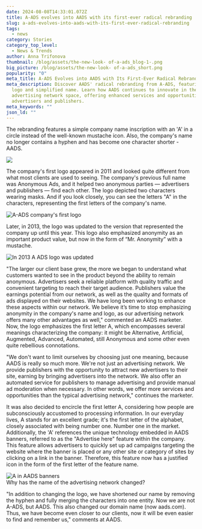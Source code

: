 ```yaml
---
date: 2024-08-08T14:33:01.072Z
title: A-ADS evolves into AADS with its first-ever radical rebranding
slug: a-ads-evolves-into-aads-with-its-first-ever-radical-rebranding
tags:
  - news
category: Stories
category_top_level:
  - News & Trends
author: Anna Trifonova
thumbnail: /blog/assets/the-new-look- of-a-ads_blog-1-.png
big_picture: /blog/assets/the-new-look- of-a-ads_short.png
popularity: "0"
meta_title: A-ADS Evolves into AADS with Its First-Ever Radical Rebranding | AADS Blog
meta_description: Discover AADS' radical rebranding from A-ADS, featuring a new
  logo and simplified name. Learn how AADS continues to innovate in the
  advertising network space, offering enhanced services and opportunities for
  advertisers and publishers.
meta_keywords: ""
json_ld: ""
---
```

The rebranding features a simple company name inscription with an 'A' in a circle instead of the well-known mustache icon. Also, the company's name no longer contains a hyphen and has become one character shorter - AADS.

![](/blog/assets/the-new-look- of-a-ads_blog.png)

The company's first logo appeared in 2011 and looked quite different from what most clients are used to seeing. The company's previous full name was Anonymous Ads, and it helped two anonymous parties — advertisers and publishers — find each other. The logo depicted two characters wearing masks. And if you look closely, you can see the letters "A" in the characters, representing the first letters of the company's name.

![A-ADS company's first logo](/blog/assets/screenshot-6-.png "A-ADS company's first logo")

Later, in 2013, the logo was updated to the version that represented the company up until this year. This logo also emphasized anonymity as an important product value, but now in the form of “Mr. Anonymity” with a mustache. 

![In 2013 A ADS logo was updated](/blog/assets/logos.png "In 2013 A ADS logo was updated")

"The larger our client base grew, the more we began to understand what customers wanted to see in the product beyond the ability to remain anonymous. Advertisers seek a reliable platform with quality traffic and convenient targeting to reach their target audience. Publishers value the earnings potential from our network, as well as the quality and formats of ads displayed on their websites. We have long been working to enhance these aspects within our network. We believe it’s time to stop emphasizing anonymity in the company's name and logo, as our advertising network offers many other advantages as well," commented an AADS marketer.\
Now, the logo emphasizes the first letter A, which encompasses several meanings characterizing the company: it might be Alternative, Artificial, Augmented, Advanced, Automated, still Anonymous and some other even quite rebellious connotations. 

"We don't want to limit ourselves by choosing just one meaning, because AADS is really so much more. We're not just an advertising network. We provide publishers with the opportunity to attract new advertisers to their site, earning by bringing advertisers into the network. We also offer an automated service for publishers to manage advertising and provide manual ad moderation when necessary. In other words, we offer more services and opportunities than the typical advertising network," continues the marketer.

It was also decided to encircle the first letter A, considering how people are subconsciously accustomed to processing information. In our everyday lives, A stands for an excellent grade; it's the first letter of the alphabet, closely associated with being number one. Number one in the market.\
Additionally, the 'A' references the unique technology embedded in AADS banners, referred to as the "Advertise here" feature within the company. This feature allows advertisers to quickly set up ad campaigns targeting the website where the banner is placed or any other site or category of sites by clicking on a link in the banner. Therefore, this feature now has a justified icon in the form of the first letter of the feature name.

![A in AADS banners](https://lh7-us.googleusercontent.com/hVccODDFfqIDykbFF8YZHBgq8O-Q1drUejMffrmDbNJtmn9rg7rlmzjGureHe_TU6g7w9If62QoN_mV-npkscHuGA85mpr2rxV03uYnWY6hjtEZ6yjV1knOM63yQW4HMnR46n8ged_t6uRUtl9mTG7I "A in AADS banners")\
Why has the name of the advertising network changed?

"In addition to changing the logo, we have shortened our name by removing the hyphen and fully merging the characters into one entity. Now we are not A-ADS, but AADS. This also changed our domain name (now aads.com). Thus, we have become even closer to our clients, now it will be even easier to find and remember us," comments at AADS.